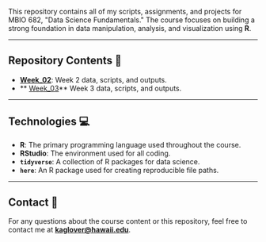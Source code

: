This repository contains all of my scripts, assignments, and projects for MBIO 682, "Data Science Fundamentals." The course focuses on building a strong foundation in data manipulation, analysis, and visualization using **R**.

---

## Repository Contents 📂

* **[Week_02](https://github.com/OCN-682-UH/Glover/tree/main/Week_02)**: Week 2 data, scripts, and outputs.
* ** [Week_03](https://github.com/OCN-682-UH/Glover/tree/main/Week%20_03)** Week 3 data, scripts, and outputs.

---

## Technologies 💻

* **R**: The primary programming language used throughout the course.
* **RStudio**: The environment used for all coding.
* **`tidyverse`**: A collection of R packages for data science.
* **`here`**: An R package used for creating reproducible file paths.

---

## Contact 📧

For any questions about the course content or this repository, feel free to contact me at **kaglover@hawaii.edu**.
